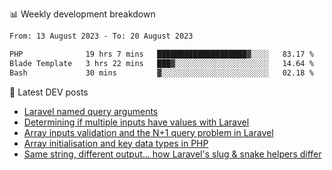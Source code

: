 📊 Weekly development breakdown
<!--START_SECTION:waka-->

```txt
From: 13 August 2023 - To: 20 August 2023

PHP              19 hrs 7 mins   ████████████████████▓░░░░   83.17 %
Blade Template   3 hrs 22 mins   ███▓░░░░░░░░░░░░░░░░░░░░░   14.64 %
Bash             30 mins         ▓░░░░░░░░░░░░░░░░░░░░░░░░   02.18 %
```

<!--END_SECTION:waka-->

📕 Latest DEV posts
<!-- BLOG-POST-LIST:START -->
- [Laravel named query arguments](https://dev.to/michaelvickersuk/laravel-named-query-arguments-28kd)
- [Determining if multiple inputs have values with Laravel](https://dev.to/michaelvickersuk/determining-if-multiple-inputs-have-values-with-laravel-km6)
- [Array inputs validation and the N+1 query problem in Laravel](https://dev.to/michaelvickersuk/array-inputs-validation-and-the-n1-query-problem-in-laravel-2agb)
- [Array initialisation and key data types in PHP](https://dev.to/michaelvickersuk/array-initialisation-and-key-data-types-in-php-1e5b)
- [Same string, different output... how Laravel&#39;s slug &amp; snake helpers differ](https://dev.to/michaelvickersuk/same-string-different-output-how-laravels-slug-snake-helpers-differ-1ccj)
<!-- BLOG-POST-LIST:END -->
